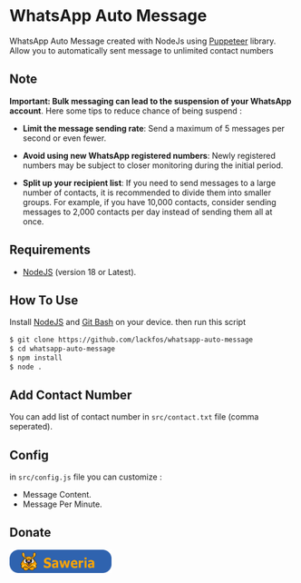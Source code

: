 # WhatsApp Auto Message

WhatsApp Auto Message created with NodeJs using [Puppeteer](https://github.com/puppeteer/puppeteer) library.
Allow you to automatically sent message to unlimited contact numbers

## Note

**Important: Bulk messaging can lead to the suspension of your WhatsApp account**. Here some tips to reduce chance of being suspend :

- **Limit the message sending rate**: Send a maximum of 5 messages per second or even fewer.

- **Avoid using new WhatsApp registered numbers**: Newly registered numbers may be subject to closer monitoring during the initial period.

- **Split up your recipient list**: If you need to send messages to a large number of contacts, it is recommended to divide them into smaller groups. For example, if you have 10,000 contacts, consider sending messages to 2,000 contacts per day instead of sending them all at once.

## Requirements

- [NodeJS](https://nodejs.org/en/download) (version 18 or Latest).

## How To Use

Install [NodeJS](https://nodejs.org/en/download) and [Git Bash](https://git-scm.com/downloads) on your device. then run this script

```
$ git clone https://github.com/lackfos/whatsapp-auto-message
$ cd whatsapp-auto-message
$ npm install
$ node .
```

## Add Contact Number

You can add list of contact number in `src/contact.txt` file (comma seperated).

## Config

in `src/config.js` file you can customize :

- Message Content.
- Message Per Minute.

## Donate

[<img src="./github/saweria.png" width="180" />](https://saweria.co/lackfos)
